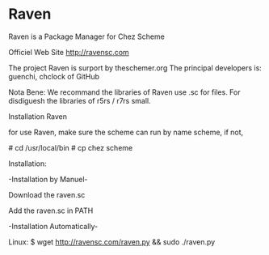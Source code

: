 # Raven
Raven is a Package Manager for Chez Scheme

Officiel Web Site http://ravensc.com

The project Raven is surport by theschemer.org
The principal developers is:
guenchi, chclock of GitHub

Nota Bene: We recommand the libraries of Raven use .sc for files. 
For disdiguesh the libraries of r5rs / r7rs small.


Installation Raven


  for use Raven, make sure the scheme can run by name scheme, if not, 

\# cd /usr/local/bin 
\# cp chez scheme

   Installation:

-Installation by Manuel-

   Download the raven.sc

   Add the raven.sc in PATH

-Installation Automatically-

   Linux: 
   $ wget http://ravensc.com/raven.py && sudo ./raven.py   
